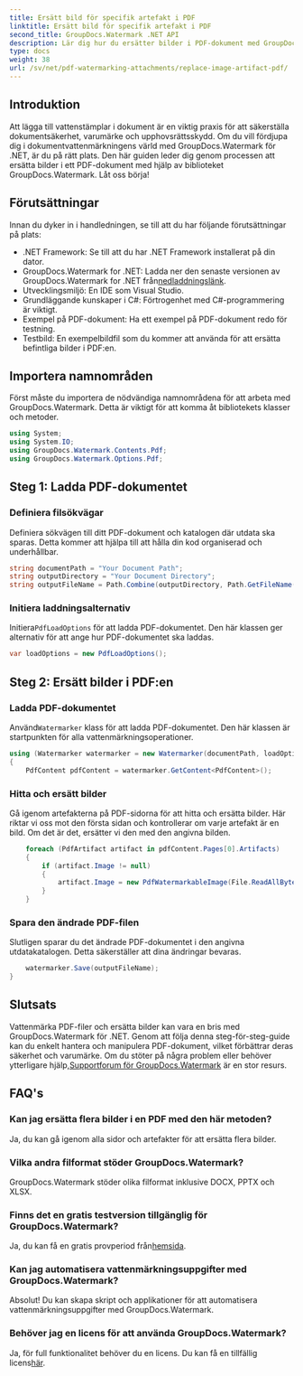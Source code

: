 ```yaml
---
title: Ersätt bild för specifik artefakt i PDF
linktitle: Ersätt bild för specifik artefakt i PDF
second_title: GroupDocs.Watermark .NET API
description: Lär dig hur du ersätter bilder i PDF-dokument med GroupDocs.Watermark for .NET med denna omfattande, steg-för-steg-handledning.
type: docs
weight: 38
url: /sv/net/pdf-watermarking-attachments/replace-image-artifact-pdf/
---
```

## Introduktion
Att lägga till vattenstämplar i dokument är en viktig praxis för att säkerställa dokumentsäkerhet, varumärke och upphovsrättsskydd. Om du vill fördjupa dig i dokumentvattenmärkningens värld med GroupDocs.Watermark för .NET, är du på rätt plats. Den här guiden leder dig genom processen att ersätta bilder i ett PDF-dokument med hjälp av biblioteket GroupDocs.Watermark. Låt oss börja!
## Förutsättningar
Innan du dyker in i handledningen, se till att du har följande förutsättningar på plats:
- .NET Framework: Se till att du har .NET Framework installerat på din dator.
-  GroupDocs.Watermark for .NET: Ladda ner den senaste versionen av GroupDocs.Watermark for .NET från[nedladdningslänk](https://releases.groupdocs.com/Watermark/net/).
- Utvecklingsmiljö: En IDE som Visual Studio.
- Grundläggande kunskaper i C#: Förtrogenhet med C#-programmering är viktigt.
- Exempel på PDF-dokument: Ha ett exempel på PDF-dokument redo för testning.
- Testbild: En exempelbildfil som du kommer att använda för att ersätta befintliga bilder i PDF:en.
## Importera namnområden
Först måste du importera de nödvändiga namnområdena för att arbeta med GroupDocs.Watermark. Detta är viktigt för att komma åt bibliotekets klasser och metoder.
```csharp
using System;
using System.IO;
using GroupDocs.Watermark.Contents.Pdf;
using GroupDocs.Watermark.Options.Pdf;
```

## Steg 1: Ladda PDF-dokumentet
### Definiera filsökvägar
Definiera sökvägen till ditt PDF-dokument och katalogen där utdata ska sparas. Detta kommer att hjälpa till att hålla din kod organiserad och underhållbar.
```csharp
string documentPath = "Your Document Path";
string outputDirectory = "Your Document Directory";
string outputFileName = Path.Combine(outputDirectory, Path.GetFileName(documentPath));
```
### Initiera laddningsalternativ
 Initiera`PdfLoadOptions` för att ladda PDF-dokumentet. Den här klassen ger alternativ för att ange hur PDF-dokumentet ska laddas.
```csharp
var loadOptions = new PdfLoadOptions();
```
## Steg 2: Ersätt bilder i PDF:en
### Ladda PDF-dokumentet
 Använd`Watermarker` klass för att ladda PDF-dokumentet. Den här klassen är startpunkten för alla vattenmärkningsoperationer.
```csharp
using (Watermarker watermarker = new Watermarker(documentPath, loadOptions))
{
    PdfContent pdfContent = watermarker.GetContent<PdfContent>();
```
### Hitta och ersätt bilder
Gå igenom artefakterna på PDF-sidorna för att hitta och ersätta bilder. Här riktar vi oss mot den första sidan och kontrollerar om varje artefakt är en bild. Om det är det, ersätter vi den med den angivna bilden.
```csharp
    foreach (PdfArtifact artifact in pdfContent.Pages[0].Artifacts)
    {
        if (artifact.Image != null)
        {
            artifact.Image = new PdfWatermarkableImage(File.ReadAllBytes("Your Image Path"));
        }
    }
```
### Spara den ändrade PDF-filen
Slutligen sparar du det ändrade PDF-dokumentet i den angivna utdatakatalogen. Detta säkerställer att dina ändringar bevaras.
```csharp
    watermarker.Save(outputFileName);
}
```

## Slutsats
 Vattenmärka PDF-filer och ersätta bilder kan vara en bris med GroupDocs.Watermark för .NET. Genom att följa denna steg-för-steg-guide kan du enkelt hantera och manipulera PDF-dokument, vilket förbättrar deras säkerhet och varumärke. Om du stöter på några problem eller behöver ytterligare hjälp,[Supportforum för GroupDocs.Watermark](https://forum.groupdocs.com/c/watermark/19) är en stor resurs.
## FAQ's
### Kan jag ersätta flera bilder i en PDF med den här metoden?
Ja, du kan gå igenom alla sidor och artefakter för att ersätta flera bilder.
### Vilka andra filformat stöder GroupDocs.Watermark?
GroupDocs.Watermark stöder olika filformat inklusive DOCX, PPTX och XLSX.
### Finns det en gratis testversion tillgänglig för GroupDocs.Watermark?
 Ja, du kan få en gratis provperiod från[hemsida](https://releases.groupdocs.com/).
### Kan jag automatisera vattenmärkningsuppgifter med GroupDocs.Watermark?
Absolut! Du kan skapa skript och applikationer för att automatisera vattenmärkningsuppgifter med GroupDocs.Watermark.
### Behöver jag en licens för att använda GroupDocs.Watermark?
 Ja, för full funktionalitet behöver du en licens. Du kan få en tillfällig licens[här](https://purchase.groupdocs.com/temporary-license/).